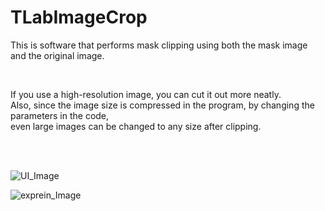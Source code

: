 # TLabImageCrop
This is software that performs mask clipping using both the mask image and the original image.  

<br>

If you use a high-resolution image, you can cut it out more neatly.  
Also, since the image size is compressed in the program, by changing the parameters in the code,  
even large images can be changed to any size after clipping.

<br>
<br>

![UI_Image](https://user-images.githubusercontent.com/121733943/210417448-ea13c818-c1f3-428c-8c33-e7c52565c292.png)

![exprein_Image](https://user-images.githubusercontent.com/121733943/210418605-448ddf50-8347-4741-8139-20f6bbcfc6d2.png)
